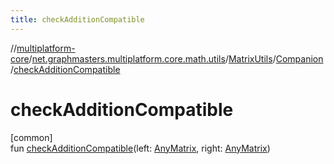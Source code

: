 ```yaml
---
title: checkAdditionCompatible
---
```

//[multiplatform-core](../../../../index.html)/[net.graphmasters.multiplatform.core.math.utils](../../index.html)/[MatrixUtils](../index.html)/[Companion](index.html)/[checkAdditionCompatible](check-addition-compatible.html)



# checkAdditionCompatible



[common]\
fun [checkAdditionCompatible](check-addition-compatible.html)(left: [AnyMatrix](../../../net.graphmasters.multiplatform.core.math.linear/-any-matrix/index.html), right: [AnyMatrix](../../../net.graphmasters.multiplatform.core.math.linear/-any-matrix/index.html))




